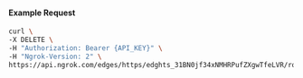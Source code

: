 <!-- Code generated for API Clients. DO NOT EDIT. -->

#### Example Request

```bash
curl \
-X DELETE \
-H "Authorization: Bearer {API_KEY}" \
-H "Ngrok-Version: 2" \
https://api.ngrok.com/edges/https/edghts_31BN0jf34xNMHRPufZXgwTfeLVR/routes/edghtsrt_31BN0gfG4ftIfPGlrxRU6FTFQqS/user_agent_filter
```
